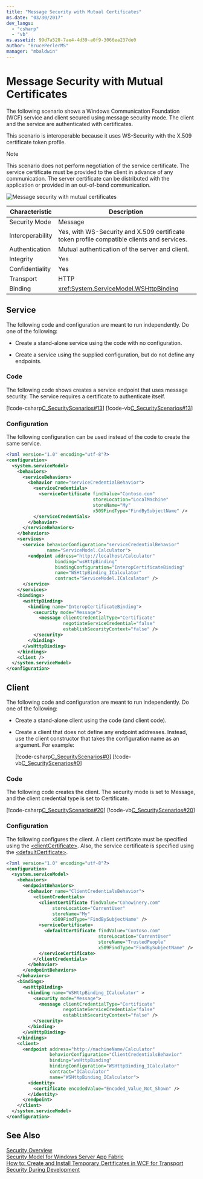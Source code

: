 ```yaml
---
title: "Message Security with Mutual Certificates"
ms.date: "03/30/2017"
dev_langs: 
  - "csharp"
  - "vb"
ms.assetid: 99d7a528-7ae4-4d39-a0f9-3066ea237de0
author: "BrucePerlerMS"
manager: "mbaldwin"
---
```

# Message Security with Mutual Certificates
The following scenario shows a Windows Communication Foundation (WCF) service and client secured using message security mode. The client and the service are authenticated with certificates.  

 This scenario is interoperable because it uses WS-Security with the X.509 certificate token profile.  

> [!NOTE]
>  This scenario does not perform negotiation of the service certificate. The service certificate must be provided to the client in advance of any communication. The server certificate can be distributed with the application or provided in an out-of-band communication.  

 ![Message security with mutual certificates](../../../../docs/framework/wcf/feature-details/media/f4157312-b17c-416c-a5ee-fa7b54db211b.gif "f4157312-b17c-416c-a5ee-fa7b54db211b")  


|Characteristic|Description|  
|--------------------|-----------------|  
|Security Mode|Message|  
|Interoperability|Yes, with WS-Security and X.509 certificate token profile compatible clients and services.|  
|Authentication|Mutual authentication of the server and client.|  
|Integrity|Yes|  
|Confidentiality|Yes|  
|Transport|HTTP|  
|Binding|<xref:System.ServiceModel.WSHttpBinding>|  

## Service  
 The following code and configuration are meant to run independently. Do one of the following:  

- Create a stand-alone service using the code with no configuration.  

- Create a service using the supplied configuration, but do not define any endpoints.  

### Code  
 The following code shows creates a service endpoint that uses message security. The service requires a certificate to authenticate itself.  

 [!code-csharp[C_SecurityScenarios#13](../../../../samples/snippets/csharp/VS_Snippets_CFX/c_securityscenarios/cs/source.cs#13)]
 [!code-vb[C_SecurityScenarios#13](../../../../samples/snippets/visualbasic/VS_Snippets_CFX/c_securityscenarios/vb/source.vb#13)]  

### Configuration  
 The following configuration can be used instead of the code to create the same service.  

```xml  
<?xml version="1.0" encoding="utf-8"?>  
<configuration>  
  <system.serviceModel>  
    <behaviors>  
      <serviceBehaviors>  
        <behavior name="serviceCredentialBehavior">  
          <serviceCredentials>  
            <serviceCertificate findValue="Contoso.com"   
                                storeLocation="LocalMachine"  
                                storeName="My"   
                                x509FindType="FindBySubjectName" />  
          </serviceCredentials>  
        </behavior>  
      </serviceBehaviors>  
    </behaviors>  
    <services>  
      <service behaviorConfiguration="serviceCredentialBehavior"   
               name="ServiceModel.Calculator">  
        <endpoint address="http://localhost/Calculator"   
                  binding="wsHttpBinding"  
                  bindingConfiguration="InteropCertificateBinding"  
                  name="WSHttpBinding_ICalculator"  
                  contract="ServiceModel.ICalculator" />  
      </service>  
    </services>  
    <bindings>  
      <wsHttpBinding>  
        <binding name="InteropCertificateBinding">  
          <security mode="Message">  
            <message clientCredentialType="Certificate"  
                     negotiateServiceCredential="false"  
                     establishSecurityContext="false" />  
          </security>  
        </binding>  
      </wsHttpBinding>  
    </bindings>  
    <client />  
  </system.serviceModel>  
</configuration>  
```  

## Client  
 The following code and configuration are meant to run independently. Do one of the following:  

- Create a stand-alone client using the code (and client code).  

- Create a client that does not define any endpoint addresses. Instead, use the client constructor that takes the configuration name as an argument. For example:  

   [!code-csharp[C_SecurityScenarios#0](../../../../samples/snippets/csharp/VS_Snippets_CFX/c_securityscenarios/cs/source.cs#0)]
   [!code-vb[C_SecurityScenarios#0](../../../../samples/snippets/visualbasic/VS_Snippets_CFX/c_securityscenarios/vb/source.vb#0)]  

### Code  
 The following code creates the client. The security mode is set to Message, and the client credential type is set to Certificate.  

 [!code-csharp[C_SecurityScenarios#20](../../../../samples/snippets/csharp/VS_Snippets_CFX/c_securityscenarios/cs/source.cs#20)]
 [!code-vb[C_SecurityScenarios#20](../../../../samples/snippets/visualbasic/VS_Snippets_CFX/c_securityscenarios/vb/source.vb#20)]  

### Configuration  
 The following configures the client. A client certificate must be specified using the [\<clientCertificate>](../../../../docs/framework/configure-apps/file-schema/wcf/clientcertificate-of-clientcredentials-element.md). Also, the service certificate is specified using the [\<defaultCertificate>](../../../../docs/framework/configure-apps/file-schema/wcf/defaultcertificate-element.md).  

```xml  
<?xml version="1.0" encoding="utf-8"?>  
<configuration>  
  <system.serviceModel>  
    <behaviors>  
      <endpointBehaviors>  
        <behavior name="ClientCredentialsBehavior">  
          <clientCredentials>  
            <clientCertificate findValue="Cohowinery.com"   
                 storeLocation="CurrentUser"  
                 storeName="My"  
                 x509FindType="FindBySubjectName" />  
            <serviceCertificate>  
              <defaultCertificate findValue="Contoso.com"   
                                  storeLocation="CurrentUser"  
                                  storeName="TrustedPeople"  
                                  x509FindType="FindBySubjectName" />  
            </serviceCertificate>  
          </clientCredentials>  
        </behavior>  
      </endpointBehaviors>  
    </behaviors>  
    <bindings>  
      <wsHttpBinding>  
        <binding name="WSHttpBinding_ICalculator" >  
          <security mode="Message">  
            <message clientCredentialType="Certificate"   
                     negotiateServiceCredential="false"  
                     establishSecurityContext="false" />  
          </security>  
        </binding>  
      </wsHttpBinding>  
    </bindings>  
    <client>  
      <endpoint address="http://machineName/Calculator"   
                behaviorConfiguration="ClientCredentialsBehavior"  
                binding="wsHttpBinding"   
                bindingConfiguration="WSHttpBinding_ICalculator"  
                contract="ICalculator"  
                name="WSHttpBinding_ICalculator">  
        <identity>  
          <certificate encodedValue="Encoded_Value_Not_Shown" />  
        </identity>  
      </endpoint>  
    </client>  
  </system.serviceModel>  
</configuration>  
```  

## See Also  
 [Security Overview](../../../../docs/framework/wcf/feature-details/security-overview.md)  
 [Security Model for Windows Server App Fabric](http://go.microsoft.com/fwlink/?LinkID=201279&clcid=0x409)  
 [How to: Create and Install Temporary Certificates in WCF for Transport Security During Development](http://go.microsoft.com/fwlink/?LinkId=244264)

